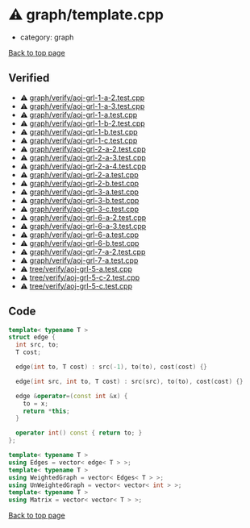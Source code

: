 <!-- mathjax config similar to math.stackexchange -->
<script type="text/javascript" async
  src="https://cdnjs.cloudflare.com/ajax/libs/mathjax/2.7.5/MathJax.js?config=TeX-MML-AM_CHTML">
</script>
<script type="text/x-mathjax-config">
  MathJax.Hub.Config({
    TeX: { equationNumbers: { autoNumber: "AMS" }},
    tex2jax: {
      inlineMath: [ ['$','$'] ],
      processEscapes: true
    },
    "HTML-CSS": { matchFontHeight: false },
    displayAlign: "left",
    displayIndent: "2em"
  });
</script>

<script type="text/javascript" src="https://cdnjs.cloudflare.com/ajax/libs/jquery/3.4.1/jquery.min.js"></script>
<script src="https://cdn.jsdelivr.net/npm/jquery-balloon-js@1.1.2/jquery.balloon.min.js" integrity="sha256-ZEYs9VrgAeNuPvs15E39OsyOJaIkXEEt10fzxJ20+2I=" crossorigin="anonymous"></script>
<script type="text/javascript" src="../../assets/js/copy-button.js"></script>
<link rel="stylesheet" href="../../assets/css/copy-button.css" />


# :warning: graph/template.cpp
* category: graph


[Back to top page](../../index.html)



## Verified
* :warning: [graph/verify/aoj-grl-1-a-2.test.cpp](../../verify/graph/verify/aoj-grl-1-a-2.test.cpp.html)
* :warning: [graph/verify/aoj-grl-1-a-3.test.cpp](../../verify/graph/verify/aoj-grl-1-a-3.test.cpp.html)
* :warning: [graph/verify/aoj-grl-1-a.test.cpp](../../verify/graph/verify/aoj-grl-1-a.test.cpp.html)
* :warning: [graph/verify/aoj-grl-1-b-2.test.cpp](../../verify/graph/verify/aoj-grl-1-b-2.test.cpp.html)
* :warning: [graph/verify/aoj-grl-1-b.test.cpp](../../verify/graph/verify/aoj-grl-1-b.test.cpp.html)
* :warning: [graph/verify/aoj-grl-1-c.test.cpp](../../verify/graph/verify/aoj-grl-1-c.test.cpp.html)
* :warning: [graph/verify/aoj-grl-2-a-2.test.cpp](../../verify/graph/verify/aoj-grl-2-a-2.test.cpp.html)
* :warning: [graph/verify/aoj-grl-2-a-3.test.cpp](../../verify/graph/verify/aoj-grl-2-a-3.test.cpp.html)
* :warning: [graph/verify/aoj-grl-2-a-4.test.cpp](../../verify/graph/verify/aoj-grl-2-a-4.test.cpp.html)
* :warning: [graph/verify/aoj-grl-2-a.test.cpp](../../verify/graph/verify/aoj-grl-2-a.test.cpp.html)
* :warning: [graph/verify/aoj-grl-2-b.test.cpp](../../verify/graph/verify/aoj-grl-2-b.test.cpp.html)
* :warning: [graph/verify/aoj-grl-3-a.test.cpp](../../verify/graph/verify/aoj-grl-3-a.test.cpp.html)
* :warning: [graph/verify/aoj-grl-3-b.test.cpp](../../verify/graph/verify/aoj-grl-3-b.test.cpp.html)
* :warning: [graph/verify/aoj-grl-3-c.test.cpp](../../verify/graph/verify/aoj-grl-3-c.test.cpp.html)
* :warning: [graph/verify/aoj-grl-6-a-2.test.cpp](../../verify/graph/verify/aoj-grl-6-a-2.test.cpp.html)
* :warning: [graph/verify/aoj-grl-6-a-3.test.cpp](../../verify/graph/verify/aoj-grl-6-a-3.test.cpp.html)
* :warning: [graph/verify/aoj-grl-6-a.test.cpp](../../verify/graph/verify/aoj-grl-6-a.test.cpp.html)
* :warning: [graph/verify/aoj-grl-6-b.test.cpp](../../verify/graph/verify/aoj-grl-6-b.test.cpp.html)
* :warning: [graph/verify/aoj-grl-7-a-2.test.cpp](../../verify/graph/verify/aoj-grl-7-a-2.test.cpp.html)
* :warning: [graph/verify/aoj-grl-7-a.test.cpp](../../verify/graph/verify/aoj-grl-7-a.test.cpp.html)
* :warning: [tree/verify/aoj-grl-5-a.test.cpp](../../verify/tree/verify/aoj-grl-5-a.test.cpp.html)
* :warning: [tree/verify/aoj-grl-5-c-2.test.cpp](../../verify/tree/verify/aoj-grl-5-c-2.test.cpp.html)
* :warning: [tree/verify/aoj-grl-5-c.test.cpp](../../verify/tree/verify/aoj-grl-5-c.test.cpp.html)


## Code
```cpp
template< typename T >
struct edge {
  int src, to;
  T cost;

  edge(int to, T cost) : src(-1), to(to), cost(cost) {}

  edge(int src, int to, T cost) : src(src), to(to), cost(cost) {}

  edge &operator=(const int &x) {
    to = x;
    return *this;
  }

  operator int() const { return to; }
};

template< typename T >
using Edges = vector< edge< T > >;
template< typename T >
using WeightedGraph = vector< Edges< T > >;
using UnWeightedGraph = vector< vector< int > >;
template< typename T >
using Matrix = vector< vector< T > >;

```

[Back to top page](../../index.html)


